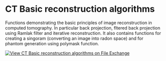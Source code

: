 # CT Basic reconstruction algorithms

Functions demonstrating the basic principles of image reconstruction in computed tomography. In particular back projection, fltered back projection using Ramlak filter and iterative reconstruction. It also contains functions for creating a singoram (converting an image into radon space) and for phantom generation using polymask function.

[![View CT Basic reconstruction algorithms on File Exchange](https://www.mathworks.com/matlabcentral/images/matlab-file-exchange.svg)](https://www.mathworks.com/matlabcentral/fileexchange/81288-ct-basic-reconstruction-algorithms)

